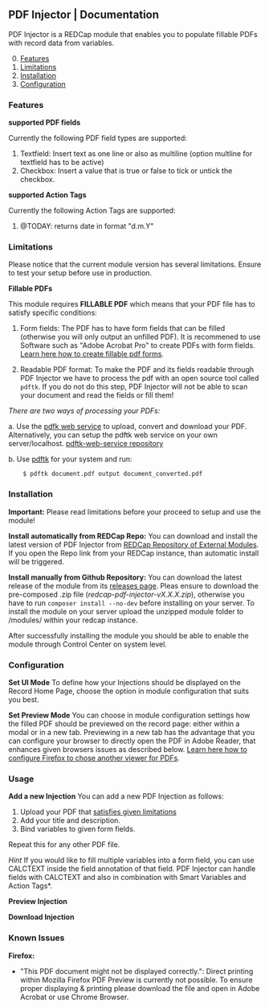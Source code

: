 ## PDF Injector | Documentation

PDF Injector is a REDCap module that enables you to populate fillable PDFs with record data from variables.

0. [Features](#features)
1. [Limitations](#limitations)
2. [Installation](#installation)
2. [Configuration](#configuration)


### Features
**supported PDF fields**

Currently the following PDF field types are supported:
1. Textfield: Insert text as one line or also as multiline (option multline for textfield has to be active)
2. Checkbox: Insert a value that is true or false to tick or untick the checkbox.

**supported Action Tags**

Currently the following Action Tags are supported:
1. @TODAY: returns date in format "d.m.Y"

### Limitations
Please notice that the current module version has several limitations. Ensure to test your setup before use in production.

**Fillable PDFs**

This module requires **FILLABLE PDF** which means that your PDF file has to satisfy specific conditions:

1. Form fields:
The PDF has to have form fields that can be filled (otherwise you will only output an unfilled PDF). It is recommened to use Software such as "Adobe Acrobat Pro" to create PDFs with form fields. [Learn here how to create fillable pdf forms](https://acrobat.adobe.com/us/en/acrobat/how-to/create-fillable-pdf-forms-creator.html).

2. Readable PDF format:
To make the PDF and its fields readable through PDF Injector we have to process the pdf with an open source tool called `pdftk`.
If you do not do this step, PDF Injector will not be able to scan your document and read the fields or fill them!

*There are two ways of processing your PDFs:*

a. Use the [pdfk web service](https://pdftk-web-service.herokuapp.com/) to upload, convert and download your PDF. Alternatively, you can setup the pdftk web service on your own server/localhost. [pdftk-web-service repository](https://github.com/tertek/pdftk-web-service)

b. Use [pdftk](https://www.pdflabs.com/tools/pdftk-server/) for your system and run:

```
    $ pdftk document.pdf output document_converted.pdf

```


### Installation

**Important:** Please read limitations before your proceed to setup and use the module!

**Install automatically from REDCap Repo:**
You can download and install the latest version of PDF Injector from [REDCap Repository of External Modules](https://redcap.vanderbilt.edu/consortium/modules/). If you open the Repo link from your REDCap instance, than automatic install will be triggered.

**Install manually from Github Repository:**
You can download the latest release of the module from its [releases page](https://github.com/tertek/redcap-pdf-injector/releases). Pleas ensure to download the pre-composed .zip file (*redcap-pdf-injector-vX.X.X.zip*), otherwise you have to run `composer install --no-dev` before installing on your server. To install the module on your server upload the unzipped module folder to /modules/ within your redcap instance.

After successfully installing the module you should be able to enable the module through Control Center on system level.

### Configuration

**Set UI Mode**
To define how your Injections should be displayed on the Record Home Page, choose the option in module configuration that suits you best.

**Set Preview Mode**
You can choose in module configuration settings how the filled PDF should be previewed on the record page: either within a modal or in a new tab. Previewing in a new tab has the advantage that you can configure your browser to directly open the PDF in Adobe Reader, that enhances given browsers issues as described below. [Learn here how to configure Firefox to chose another viewer for PDFs](https://support.mozilla.org/en-US/kb/view-pdf-files-firefox-or-choose-another-viewer).

### Usage

**Add a new Injection**
You can add a new PDF Injection as follows:

1. Upload your PDF that [satisfies given limitations](#limitations)
2. Add your title and description.
3. Bind variables to given form fields.

Repeat this for any other PDF file.

*Hint* If you would like to fill multiple variables into a form field, you can use CALCTEXT inside the field annotation of that field. PDF Injector can handle fields with CALCTEXT and also in combination with Smart Variables and Action Tags*.

**Preview Injection**

**Download Injection**

### Known Issues

**Firefox:** 
- "This PDF document might not be displayed correctly.":  Direct printing within Mozilla Firefox PDF Preview is currently not possible. To ensure proper displaying &  printing please download the file and open in Adobe Acrobat or use Chrome Browser.